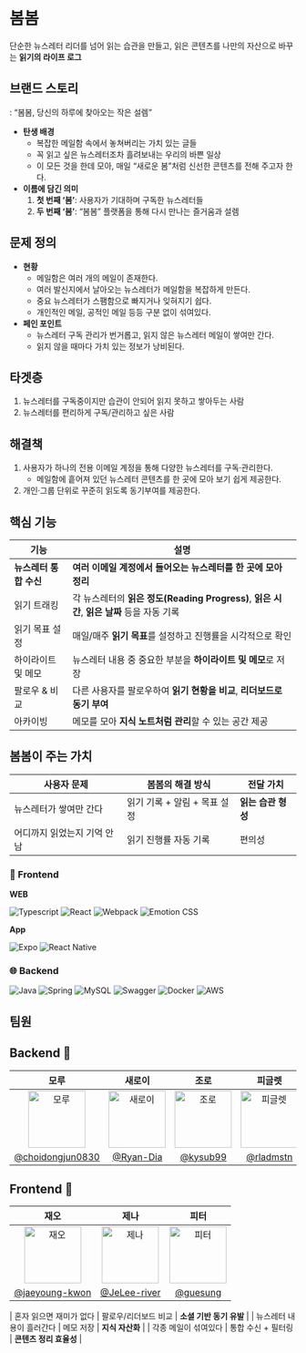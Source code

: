 # 봄봄
단순한 뉴스레터 리더를 넘어 읽는 습관을 만들고, 읽은 콘텐츠를 나만의 자산으로 바꾸는 **읽기의 라이프 로그**

## 브랜드 스토리


: “봄봄, 당신의 하루에 찾아오는 작은 설렘”

- **탄생 배경**
    - 복잡한 메일함 속에서 놓쳐버리는 가치 있는 글들
    - 꼭 읽고 싶은 뉴스레터조차 흘려보내는 우리의 바쁜 일상
    - 이 모든 것을 한데 모아, 매일 “새로운 봄”처럼 신선한 콘텐츠를 전해 주고자 한다.
- **이름에 담긴 의미**
    1. **첫 번째 ‘봄’**: 사용자가 기대하며 구독한 뉴스레터들
    2. **두 번째 ‘봄’**: “봄봄” 플랫폼을 통해 다시 만나는 즐거움과 설렘

## 문제 정의

- **현황**
    - 메일함은 여러 개의 메일이 존재한다.
    - 여러 발신지에서 날아오는 뉴스레터가 메일함을 복잡하게 만든다.
    - 중요 뉴스레터가 스팸함으로 빠지거나 잊혀지기 쉽다.
    - 개인적인 메일, 공적인 메일 등등 구분 없이 섞여있다.
- **페인 포인트**
    - 뉴스레터 구독 관리가 번거롭고, 읽지 않은 뉴스레터 메일이 쌓여만 간다.
    - 읽지 않을 때마다 가치 있는 정보가 낭비된다.

## 타겟층

1. 뉴스레터를 구독중이지만 습관이 안되어 읽지 못하고 쌓아두는 사람
2. 뉴스레터를 편리하게 구독/관리하고 싶은 사람

## 해결책

1. 사용자가 하나의 전용 이메일 계정을 통해 다양한 뉴스레터를 구독·관리한다.
    - 메일함에 흩어져 있던 뉴스레터 콘텐츠를 한 곳에 모아 보기 쉽게 제공한다.
2. 개인·그룹 단위로 꾸준히 읽도록 동기부여를 제공한다.

## 핵심 기능

| **기능** | **설명** |
| --- | --- |
| **뉴스레터 통합 수신** | **여러 이메일 계정에서 들어오는 뉴스레터를 한 곳에 모아 정리** |
| 읽기 트래킹 | 각 뉴스레터의 **읽은 정도(Reading Progress)**, **읽은 시간**, **읽은 날짜** 등을 자동 기록 |
| 읽기 목표 설정 | 매일/매주 **읽기 목표**를 설정하고 진행률을 시각적으로 확인 |
| 하이라이트 및 메모 | 뉴스레터 내용 중 중요한 부분을 **하이라이트 및 메모**로 저장 |
| 팔로우 & 비교 | 다른 사용자를 팔로우하여 **읽기 현황을 비교**, **리더보드로 동기 부여** |
| 아카이빙 | 메모를 모아 **지식 노트처럼 관리**할 수 있는 공간 제공 |

## **봄봄이 주는 가치**

| **사용자 문제** | **봄봄의 해결 방식** | **전달 가치** |
| --- | --- | --- |
| 뉴스레터가 쌓여만 간다 | 읽기 기록 + 알림 + 목표 설정 | **읽는 습관 형성** |
| 어디까지 읽었는지 기억 안 남 | 읽기 진행률 자동 기록 | 편의성 |

### 🎨 Frontend 

**WEB**

![Typescript](https://img.shields.io/badge/typescript-%233178C6.svg?style=for-the-badge&logo=typescript&logoColor=white)
![React](https://img.shields.io/badge/react-%23333333.svg?style=for-the-badge&logo=react&logoColor=#61DAFB)
![Webpack](https://img.shields.io/badge/webpack-%238DD6F9.svg?style=for-the-badge&logo=webpack&logoColor=000)
![Emotion CSS](https://img.shields.io/badge/Emotion-%23F786AD.svg?style=for-the-badge&logo=styledcomponents&logoColor=white)

**App**

![Expo](https://img.shields.io/badge/Expo-000000?style=for-the-badge&logo=Expo&logoColor=white)
![React Native](https://img.shields.io/badge/React%20Native-61DAFB?style=for-the-badge&logo=React&logoColor=black)

### 🌐 Backend

![Java](https://img.shields.io/badge/java-%23ED8B00.svg?style=for-the-badge&logo=openjdk&logoColor=white)
![Spring](https://img.shields.io/badge/spring-%236DB33F.svg?style=for-the-badge&logo=spring&logoColor=white)
![MySQL](https://img.shields.io/badge/mysql-4479A1.svg?style=for-the-badge&logo=mysql&logoColor=white)
![Swagger](https://img.shields.io/badge/-Swagger-%23Clojure?style=for-the-badge&logo=swagger&logoColor=white)
![Docker](https://img.shields.io/badge/docker-%230db7ed.svg?style=for-the-badge&logo=docker&logoColor=white)
![AWS](https://img.shields.io/badge/amazonaws-232F3E?style=for-the-badge&logo=amazonaws&logoColor=white)

## 팀원
## Backend 🔧

| 모루 | 새로이 | 조로 | 피글렛 |
|:-------:|:------:|:--------:|:--------:|
| <img src="https://avatars.githubusercontent.com/u/58469870?v=4" alt="모루" style="width:100px;height:100px;object-fit:cover;" /> | <img src="https://avatars.githubusercontent.com/u/76567238?v=4" alt="새로이" style="width:100px;height:100px;object-fit:cover;" /> | <img src="https://avatars.githubusercontent.com/u/115832836?v=4" alt="조로" style="width:100px;height:100px;object-fit:cover;" /> | <img src="https://avatars.githubusercontent.com/u/88280787?v=4" alt="피글렛" style="width:100px;height:100px;object-fit:cover;" /> |
| [@choidongjun0830](https://github.com/Choidongjun0830) | [@Ryan-Dia](https://github.com/Ryan-Dia) | [@kysub99](https://github.com/kysub99) | [@rladmstn](https://github.com/rladmstn) |

## Frontend 🎨

| 재오 | 제나 | 피터 |
|:--------:|:------:|:------:|
| <img src="https://avatars.githubusercontent.com/u/61729032?v=4" alt="재오" style="width:100px;height:100px;object-fit:cover;" /> | <img src="https://avatars.githubusercontent.com/u/106021313?v=4" alt="제나" style="width:100px;height:100px;object-fit:cover;" /> | <img src="https://avatars.githubusercontent.com/u/62178788?v=4" alt="피터" style="width:100px;height:100px;object-fit:cover;" /> |
| [@jaeyoung-kwon](https://github.com/jaeyoung-kwon) | [@JeLee-river](https://github.com/JeLee-river) | [@guesung](https://github.com/guesung) |

| 혼자 읽으면 재미가 없다 | 팔로우/리더보드 비교 | **소셜 기반 동기 유발** |
| 뉴스레터 내용이 흘러간다 | 메모 저장 | **지식 자산화** |
| 각종 메일이 섞여있다 | 통합 수신 + 필터링 | **콘텐츠 정리 효율성** |
